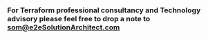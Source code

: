 ### For Terraform professional consultancy and Technology advisory please feel free to drop a note to som@e2eSolutionArchitect.com
